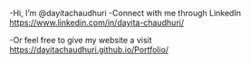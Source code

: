 -Hi, I’m @dayitachaudhuri
-Connect with me through LinkedIn https://www.linkedin.com/in/dayita-chaudhuri/

-Or feel free to give my website a visit https://dayitachaudhuri.github.io/Portfolio/

<!---
dayitachaudhuri/dayitachaudhuri is a ✨ special ✨ repository because its `README.md` (this file) appears on your GitHub profile.
You can click the Preview link to take a look at your changes.
--->
